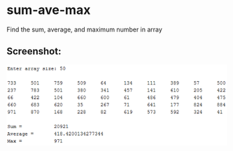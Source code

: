 # sum-ave-max
Find the sum, average, and maximum number in array

## Screenshot:
![](https://github.com/ldrin01/DSA/blob/master/sum-ave-max/img/1.PNG)
